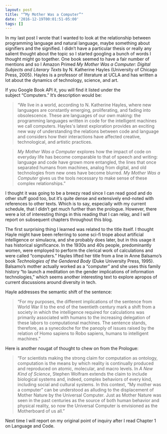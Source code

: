 ```yaml
---
layout: post
title: "“My Mother Was a Computer”"
date: '2016-12-19T00:01:51-05:00'
tags: []
---
```

In my last post I wrote that I wanted to look at the relationship between programming language and natural language, maybe something about signifiers and the signified. I didn’t have a particular thesis or really any salient thought about the topic so I started googling a bunch of words I thought might go together. One book seemed to have a fair number of mentions and so I Amazon Primed *My Mother Was a Computer: Digital Subjects and Literary Texts* by N. Katherine Hayles (University of Chicago Press, 2005). Hayles is a professor of literature at UCLA and has written a lot about the dynamics of technology, science, and art.

If you Google Book API it, you will find it listed under the subject “Computers.” It’s description would be:

>“We live in a world, according to N. Katherine Hayles, where new languages are constantly emerging, proliferating, and fading into obsolescence. These are languages of our own making: the programming languages written in code for the intelligent machines we call computers. Hayles's latest exploration provides an exciting new way of understanding the relations between code and language and considers how their interactions have affected creative, technological, and artistic practices.

>*My Mother Was a Computer* explores how the impact of code on everyday life has become comparable to that of speech and writing: language and code have grown more entangled, the lines that once separated humans from machines, analog from digital, and old technologies from new ones have become blurred. *My Mother Was a Computer* gives us the tools necessary to make sense of these complex relationships.”

I thought it was going to be a breezy read since I can read good and do other stuff good too, but it’s quite dense and extensively end-noted with references to other texts. Which is to say, especially with my current schedule, that I didn’t get much further than the prologue. However, there were a lot of interesting things in this reading that I can relay, and I will report on subsequent chapters throughout this blog. 

The first surprising thing I learned was related to the title itself. I thought Hayle might have been referring to some sci-fi trope about artificial intelligence or simulacra, and she probably does later, but in this usage it has historical significance. In the 1930s and 40s people, predominantly women, were employed to perform the clerical work of calculations and were called “computers.” Hayles lifted her title from a line in Anne Balsamo’s book *Technologies of the Gendered Body* (Duke University Press, 1995). Balsamo’s mother actually worked as a “computer” and she uses this family history “to launch a meditation on the gender implications of information technologies,” which seems another interesting text to explore apropos of current discussions around diversity in tech.

Hayle addresses the semantic shift of the sentence:

>“For my purposes, the different implications of the sentence from World War II to the end of the twentieth century mark a shift from a society in which the intelligence required for calculations was primarily associated with humans to the increasing delegation of these labors to computational machines. The sentence stands, therefore, as a synecdoche for the panoply of issues raised by the relation of Homo sapiens to Robo sapiens, humans to intelligent machines.”

Here is another nougat of thought to chew on from the Prologue:

>“For scientists making the strong claim for computation as ontology, computation is the means by which reality is continually produced and reproduced on atomic, molecular, and macro levels. In *A New Kind of Science*, Stephen Wolfram extends the claim to include biological systems and, indeed, complex behaviors of every kind, including social and cultural systems. In this context, “My mother was a computer” can be understood as alluding to the displacement of Mother Nature by the Universal Computer. Just as Mother Nature was seen in the past centuries as the source of both human behavior and physical reality, so now the Universal Computer is envisioned as the Motherboard of us all.”

Next time I will report on my original point of inquiry after I read Chapter 1 on Language and Code.
